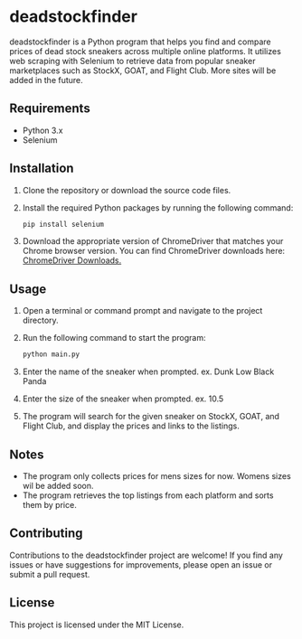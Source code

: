 # deadstockfinder

deadstockfinder is a Python program that helps you find and compare prices of dead stock  sneakers across multiple online platforms. It utilizes web scraping with Selenium to retrieve data from popular sneaker marketplaces such as StockX, GOAT, and Flight Club. More sites will be added in the future.

## Requirements

- Python 3.x
- Selenium

## Installation

1. Clone the repository or download the source code files.
2. Install the required Python packages by running the following command:

   ```bash
   pip install selenium
3. Download the appropriate version of ChromeDriver that matches your Chrome browser version. You can find ChromeDriver downloads here: [ChromeDriver Downloads.](https://sites.google.com/chromium.org/driver/)

## Usage

1. Open a terminal or command prompt and navigate to the project directory.
2. Run the following command to start the program:

   ```bash
   python main.py
3. Enter the name of the sneaker when prompted. ex. Dunk Low Black Panda
4. Enter the size of the sneaker when prompted. ex. 10.5
5. The program will search for the given sneaker on StockX, GOAT, and Flight Club, and display the prices and links to the listings.

## Notes

- The program only collects prices for mens sizes for now. Womens sizes wil be added soon.
- The program retrieves the top listings from each platform and sorts them by price.

## Contributing
Contributions to the deadstockfinder project are welcome! If you find any issues or have suggestions for improvements, please open an issue or submit a pull request.

## License
This project is licensed under the MIT License.
